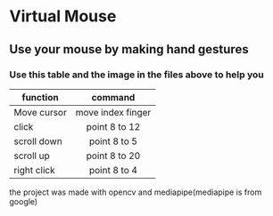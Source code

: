 # Virtual Mouse

## Use your mouse by making hand gestures

### Use this table and the image in the files above to help you
| function    |      command      |
|-------------|:-----------------:|
| Move cursor | move index finger |
| click       |   point 8 to 12   | 
| scroll down |   point 8 to 5    | 
| scroll up   |   point 8 to 20   | 
| right click |   point 8 to 4    | 

the project was made with opencv and mediapipe(mediapipe is from google)

